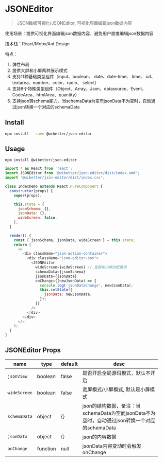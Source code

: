 # JSONEditor

> JSON数据可视化/JSONEditor, 可视化界面编辑json数据内容

使用场景：提供可视化界面编辑json数据内容，避免用户直接编辑json数据内容

技术栈：React/Mobx/Ant Design

特点：
1. 弹性布局
2. 提供大屏和小屏两种展示模式
3. 支持11种基础类型组件（input、boolean、 date、date-time、 time、 url、 textarea、number、color、radio、 select）
4. 支持8个特殊类型组件（Object、Array、Json、datasource、Event、CodeArea、htmlArea、quantity）
5. 支持json转schema能力，当schemaData为空而jsonData不为空时，自动通过json转换一个对应的schemaData

## Install

```bash
npm install --save @wibetter/json-editor
```


## Usage

```
npm install @wibetter/json-editor
```

```js
import * as React from 'react';
import JSONEditor from '@wibetter/json-editor/dist/index.umd';
import '@wibetter/json-editor/dist/index.css';

class IndexDemo extends React.PureComponent {
  constructor(props) {
    super(props);

    this.state = {
      jsonSchema: {},
      jsonData: {},
      wideScreen: false,
    };
  }

  render() {
    const { jsonSchema, jsonData, wideScreen } = this.state;
    return (
      <>
        <div className="json-action-container">
          <div className="json-editor-box">
            <JSONEditor
              wideScreen={wideScreen} // 宽屏和小屏的配置项
              schemaData={jsonSchema}
              jsonData={jsonData}
              onChange={(newJsonData) => {
                console.log('jsonDataChange', newJsonData);
                this.setState({
                  jsonData: newJsonData,
                });
              }}
            />
          </div>
        </div>
      </>
    );
  }
}
```

## JSONEditor Props

| name         | type     | default | desc                            |
| ------------ | -------- | ------- | ------------------------------- |
| `jsonView`   | boolean  | false   | 是否开启全局源码模式，默认不开启      |
| `wideScreen` | boolean  | false   | 宽屏模式/小屏模式, 默认是小屏模式     |
| `schemaData` | object   | {}      | json的结构数据，备注：当schemaData为空而jsonData不为空时，自动通过json转换一个对应的schemaData                    |
| `jsonData`   | object   | {}      | json的内容数据                    |
| `onChange`   | function | null    | jsonData内容变动时会触发onChange   |
